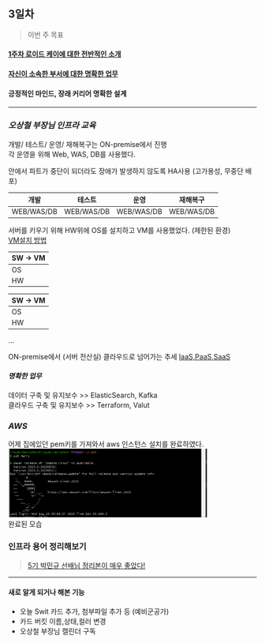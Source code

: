 ## 3일차

> 이번 주 목표
#### [1주차 로이드 케이에 대한 전반적인 소개](https://wiki.lloydk.co.kr/pages/viewpage.action?pageId=3474398)
#### [자신이 소속한 부서에 대한 명확한 업무](#명확한-업무)
#### 긍정적인 마인드, 장래 커리어 명확한 설계

---------------------------------------------------


### ***오상철 부장님 인프라 교육***
개발/ 테스트/ 운영/ 재해복구는 ON-premise에서 진행\
각 운영을 위해 Web, WAS, DB를 사용했다.

안에서 파트가 중단이 되더라도 장애가 발생하지 않도록 HA사용 (고가용성, 무중단 배포)

| 개발         | 테스트 | 운영 | 재해복구 |
|------------|-----|----|------|
| WEB/WAS/DB |WEB/WAS/DB  |WEB/WAS/DB    |WEB/WAS/DB |

서버를 키우기 위해 HW위에 OS를 설치하고 VM를 사용했었다. (제한된 환경)\
[VM설치 방법](https://dear-sauce-d4e.notion.site/Vmware-centos-7-383912d791b34899aa4d9d782ab44998)

| SW -> VM |
|----------|
| OS       |
| HW       | 

| SW -> VM |
|----------|
| OS       |
| HW       |

...

ON-premise에서 (서버 전산실) 클라우드로 넘어가는 추세 [IaaS,PaaS,SaaS](https://github.com/JaeKang20/lloydk/blob/main/1%EC%A3%BC%EC%B0%A8/Cloud%EB%9E%80(2%EC%9D%BC%EC%B0%A8).md)

#### ***명확한 업무***
데이터 구축 및 유지보수 >> ElasticSearch, Kafka\
클라우드 구축 및 유지보수 >> Terraform, Valut

### ***AWS***
어제 집에있던 pem키를 가져와서 aws 인스턴스 설치를 완료하였다.\
<img src="../img/img_4.png" alt ="EC2" style="max-width:80%;">\
완료된 모습

### 인프라 용어 정리해보기
> [5기 박민규 선배님 정리본이 매우 좋았다!](https://www.notion.so/dee5d874f0b741b2905d65c75b1ad3cd)


--------------

#### 새로 알게 되거나 해본 기능
- 오늘 Swit 카드 추가, 첨부파일 추가 등 (예비군공가)
- 카드 버킷 이름,상태,컬러 변경
- 오상철 부장님 캘린더 구독